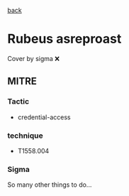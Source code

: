[back](../index.md)
# Rubeus asreproast
Cover by sigma :x: 

## MITRE
### Tactic
  - credential-access

### technique
  - T1558.004

### Sigma

 So many other things to do...